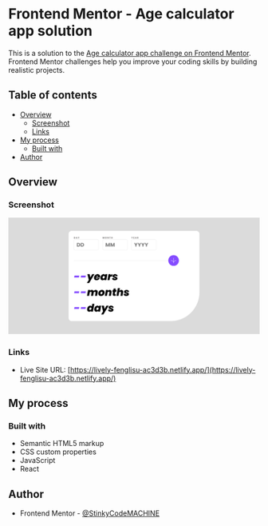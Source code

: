 # Frontend Mentor - Age calculator app solution

This is a solution to the [Age calculator app challenge on Frontend Mentor](https://www.frontendmentor.io/challenges/age-calculator-app-dF9DFFpj-Q). Frontend Mentor challenges help you improve your coding skills by building realistic projects. 

## Table of contents

- [Overview](#overview)
  - [Screenshot](#screenshot)
  - [Links](#links)
- [My process](#my-process)
  - [Built with](#built-with)
- [Author](#author)

## Overview

### Screenshot

![](./screenshot.png)

### Links

- Live Site URL: [https://lively-fenglisu-ac3d3b.netlify.app/](https://lively-fenglisu-ac3d3b.netlify.app/)


## My process

### Built with

- Semantic HTML5 markup
- CSS custom properties
- JavaScript
- React
## Author

- Frontend Mentor - [@StinkyCodeMACHINE](https://www.frontendmentor.io/profile/StinkyCodeMACHINE)


